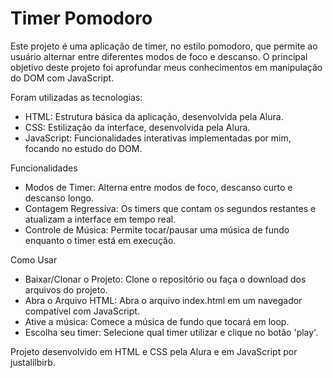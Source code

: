 ﻿# Timer Pomodoro

 Este projeto é uma aplicação de timer, no estilo pomodoro, que permite ao usuário alternar entre diferentes modos de foco e descanso. 
 O principal objetivo deste projeto foi aprofundar meus conhecimentos em manipulação do DOM com JavaScript.

Foram utilizadas as tecnologias:
- HTML: Estrutura básica da aplicação, desenvolvida pela Alura.
- CSS: Estilização da interface, desenvolvida pela Alura.
- JavaScript: Funcionalidades interativas implementadas por mim, focando no estudo do DOM.

Funcionalidades

- Modos de Timer: Alterna entre modos de foco, descanso curto e descanso longo.
- Contagem Regressiva: Os timers que contam os segundos restantes e atualizam a interface em tempo real.
- Controle de Música: Permite tocar/pausar uma música de fundo enquanto o timer está em execução.

Como Usar

- Baixar/Clonar o Projeto: Clone o repositório ou faça o download dos arquivos do projeto.
- Abra o Arquivo HTML: Abra o arquivo index.html em um navegador compatível com JavaScript.
- Ative a música: Comece a música de fundo que tocará em loop.
- Escolha seu timer: Selecione qual timer utilizar e clique no botão 'play'.


Projeto desenvolvido em HTML e CSS pela Alura e em JavaScript por justalilbirb.
